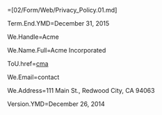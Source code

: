 =[02/Form/Web/Privacy_Policy.01.md]

Term.End.YMD=December 31, 2015

We.Handle=Acme

We.Name.Full=Acme Incorporated

ToU.href=<a href="www.commonaccord.org">cma</a>

We.Email=<a mailto="contact@commonaccord.org">contact</a>

We.Address=111 Main St., Redwood City, CA 94063

Version.YMD=December 26, 2014